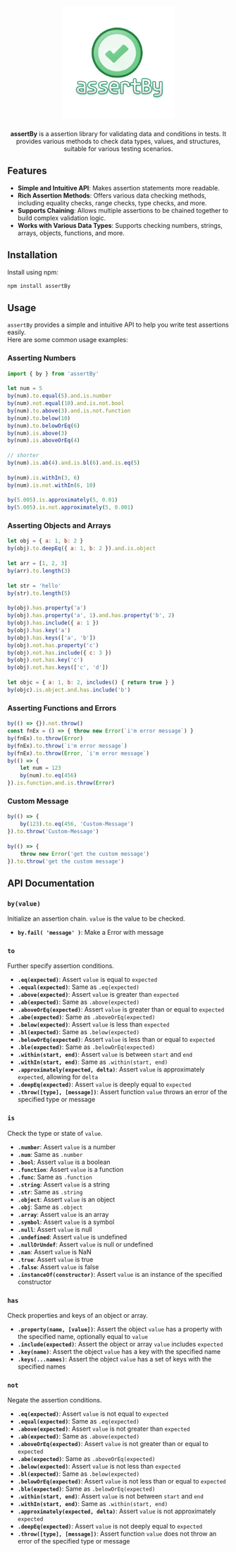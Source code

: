 
<h1 align=center>
    <img alt="assertBy" src="icon.jpg">
</h1>

<p align=center>
  <b>assertBy</b> is a assertion library for validating data and conditions in tests. It provides various methods to check data types, values, and structures, suitable for various testing scenarios.
</p>

## Features

- **Simple and Intuitive API**: Makes assertion statements more readable.
- **Rich Assertion Methods**: Offers various data checking methods, including equality checks, range checks, type checks, and more.
- **Supports Chaining**: Allows multiple assertions to be chained together to build complex validation logic.
- **Works with Various Data Types**: Supports checking numbers, strings, arrays, objects, functions, and more.

## Installation

Install using npm:

```sh
npm install assertBy
```

## Usage

`assertBy` provides a simple and intuitive API to help you write test assertions easily.   
Here are some common usage examples:

### Asserting Numbers

```javascript
import { by } from 'assertBy'

let num = 5
by(num).to.equal(5).and.is.number
by(num).not.equal(10).and.is.not.bool
by(num).to.above(3).and.is.not.function
by(num).to.below(10)
by(num).to.belowOrEq(6)
by(num).is.above(3)
by(num).is.aboveOrEq(4)

// shorter
by(num).is.ab(4).and.is.bl(6).and.is.eq(5)

by(num).is.withIn(3, 6)
by(num).is.not.withIn(6, 10)

by(5.005).is.approximately(5, 0.01)
by(5.005).is.not.approximately(5, 0.001)
```

### Asserting Objects and Arrays

```javascript
let obj = { a: 1, b: 2 }
by(obj).to.deepEq({ a: 1, b: 2 }).and.is.object

let arr = [1, 2, 3]
by(arr).to.length(3)

let str = 'hello'
by(str).to.length(5)

by(obj).has.property('a')
by(obj).has.property('a', 1).and.has.property('b', 2)
by(obj).has.include({ a: 1 })
by(obj).has.key('a')
by(obj).has.keys(['a', 'b'])
by(obj).not.has.property('c')
by(obj).not.has.include({ c: 3 })
by(obj).not.has.key('c')
by(obj).not.has.keys(['c', 'd'])

let objc = { a: 1, b: 2, includes() { return true } }
by(objc).is.object.and.has.include('b')
```

### Asserting Functions and Errors

```javascript
by(() => {}).not.throw()
const fnEx = () => { throw new Error(`i'm error message`) }
by(fnEx).to.throw(Error)
by(fnEx).to.throw(`i'm error message`)
by(fnEx).to.throw(Error, `i'm error message`)
by(() => {
    let num = 123
    by(num).to.eq(456)
}).is.function.and.is.throw(Error)
```

### Custom Message

```javascript
by(() => {
    by(123).to.eq(456, 'Custom-Message')
}).to.throw('Custom-Message')

by(() => {
    throw new Error('get the custom message')
}).to.throw('get the custom message')
```

## API Documentation

### `by(value)`

Initialize an assertion chain. `value` is the value to be checked.

- **`by.fail( 'message' )`**: Make a Error with message

### `to`

Further specify assertion conditions.

- **`.eq(expected)`**: Assert `value` is equal to `expected`
- **`.equal(expected)`**: Same as `.eq(expected)`
- **`.above(expected)`**: Assert `value` is greater than `expected`
- **`.ab(expected)`**: Same as `.above(expected)`
- **`.aboveOrEq(expected)`**: Assert `value` is greater than or equal to `expected`
- **`.abe(expected)`**: Same as `.aboveOrEq(expected)`
- **`.below(expected)`**: Assert `value` is less than `expected`
- **`.bl(expected)`**: Same as `.below(expected)`
- **`.belowOrEq(expected)`**: Assert `value` is less than or equal to `expected`
- **`.ble(expected)`**: Same as `.belowOrEq(expected)`
- **`.within(start, end)`**: Assert `value` is between `start` and `end`
- **`.withIn(start, end)`**: Same as `.within(start, end)`
- **`.approximately(expected, delta)`**: Assert `value` is approximately `expected`, allowing for `delta`
- **`.deepEq(expected)`**: Assert `value` is deeply equal to `expected`
- **`.throw([type], [message])`**: Assert function `value` throws an error of the specified type or message

### `is`

Check the type or state of `value`.

- **`.number`**: Assert `value` is a number
- **`.num`**: Same as `.number`
- **`.bool`**: Assert `value` is a boolean
- **`.function`**: Assert `value` is a function
- **`.func`**: Same as `.function`
- **`.string`**: Assert `value` is a string
- **`.str`**: Same as `.string`
- **`.object`**: Assert `value` is an object
- **`.obj`**: Same as `.object`
- **`.array`**: Assert `value` is an array
- **`.symbol`**: Assert `value` is a symbol
- **`.null`**: Assert `value` is null
- **`.undefined`**: Assert `value` is undefined
- **`.nullOrUndef`**: Assert `value` is null or undefined
- **`.nan`**: Assert `value` is NaN
- **`.true`**: Assert `value` is true
- **`.false`**: Assert `value` is false
- **`.instanceOf(constructor)`**: Assert `value` is an instance of the specified constructor

### `has`

Check properties and keys of an object or array.

- **`.property(name, [value])`**: Assert the object `value` has a property with the specified name, optionally equal to `value`
- **`.include(expected)`**: Assert the object or array `value` includes `expected`
- **`.key(name)`**: Assert the object `value` has a key with the specified name
- **`.keys(...names)`**: Assert the object `value` has a set of keys with the specified names

### `not`

Negate the assertion conditions.

- **`.eq(expected)`**: Assert `value` is not equal to `expected`
- **`.equal(expected)`**: Same as `.eq(expected)`
- **`.above(expected)`**: Assert `value` is not greater than `expected`
- **`.ab(expected)`**: Same as `.above(expected)`
- **`.aboveOrEq(expected)`**: Assert `value` is not greater than or equal to `expected`
- **`.abe(expected)`**: Same as `.aboveOrEq(expected)`
- **`.below(expected)`**: Assert `value` is not less than `expected`
- **`.bl(expected)`**: Same as `.below(expected)`
- **`.belowOrEq(expected)`**: Assert `value` is not less than or equal to `expected`
- **`.ble(expected)`**: Same as `.belowOrEq(expected)`
- **`.within(start, end)`**: Assert `value` is not between `start` and `end`
- **`.withIn(start, end)`**: Same as `.within(start, end)`
- **`.approximately(expected, delta)`**: Assert `value` is not approximately `expected`
- **`.deepEq(expected)`**: Assert `value` is not deeply equal to `expected`
- **`.throw([type], [message])`**: Assert function `value` does not throw an error of the specified type or message

